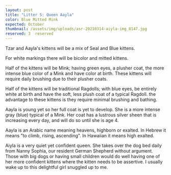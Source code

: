 ```yaml
---
layout: post
title: "Litter 5: Queen Aayla"
color: Blue Mitted Mink
expected: October
thumbnail: /assets/img/uploads/asr-20210314-aiyla-img_8147.jpg
reserved: 3  reserved
---
```

Tzar and Aayla's kittens will be a mix of Seal and Blue kittens.  

For white markings there will be bicolor and mitted kittens.

 Half of the kittens will be Mink; having green eyes,  a plusher coat, the more intense blue color of a Mink and have color at birth. These kittens will require daily brushing due to their plusher coats. 

Half of the kittens will be traditional Ragdolls; with blue eyes, be entirely white at birth and have the soft, less plush coat of a typical Ragdoll. the advantage to these kittens is they require minimal brushing and bathing. 

Aayla is young yet so her full coat is yet to develop. She is a more intense gray (blue) typical of a Mink.  Her coat has a lustrous silver sheen that is increasing every day, and will do so until she is age 4. 

Aayla is an Arabic name meaning heavens, highborn or exalted. In Hebrew it means "to climb, rising, ascending". In Hawaiian it means high exalted. 

Aiyla is a very quiet yet confident queen.  She takes over the dog bed daily from Nanny Sophia, our resident German Shepherd without argument. Those with big dogs or having small children would do well having one of her more confident kittens where the kitten needs to be assertive.  I usually wake up to this delightful girl snuggled up to me.